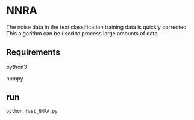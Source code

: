 # NNRA
The noise data in the text classification training data is quickly corrected. This algorithm can be used to process large amounts of data.

## Requirements
python3

numpy

## run

```
python fast_NNRA.py
```


